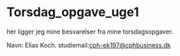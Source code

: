 # Torsdag_opgave_uge1
her ligger jeg mine besvarelser fra mine torsdagsopgaver.

Navn: Elias Koch.
studiemail:cph-ek197@cphbusiness.dk